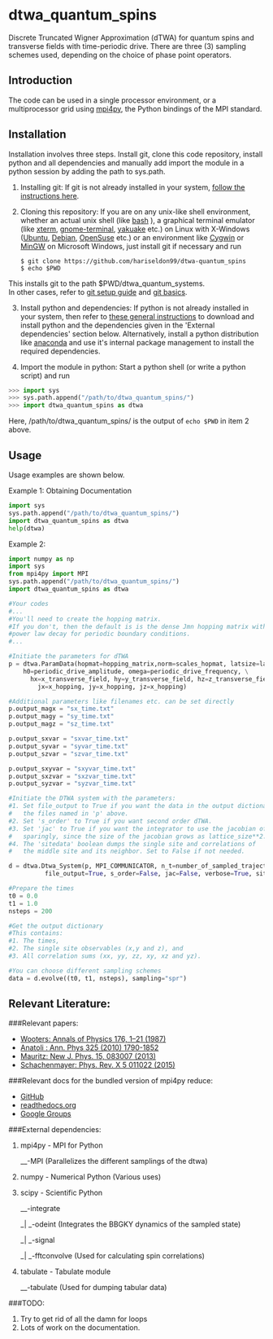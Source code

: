 dtwa_quantum_spins
=============

Discrete Truncated Wigner Approximation (dTWA) for quantum spins and transverse fields with time-periodic drive.
There are three (3) sampling schemes used, depending on the choice of phase point operators. 

Introduction
-----
The code can be used in a single processor environment, or a multiprocessor grid using [mpi4py](http://mpi4py.scipy.org/),  the Python bindings of the MPI standard.

Installation
-----
Installation involves three steps. Install git, clone this code repository, install python and all dependencies and manually add import the module in a python session by adding the path to sys.path.

1. Installing git: If git is not already installed in your system, [follow the instructions here](https://git-scm.com/book/en/v2/Getting-Started-Installing-Git). 

2. Cloning this repository: If you are on any unix-like shell environment, whether an actual unix shell (like [bash](https://www.gnu.org/software/bash/) ), a graphical terminal emulator (like [xterm](http://invisible-island.net/xterm/xterm.html), [gnome-terminal](https://help.gnome.org/users/gnome-terminal/stable/), [yakuake](https://yakuake.kde.org/) etc.) on Linux with X-Windows ([Ubuntu](http://www.ubuntu.com/), [Debian](https://www.debian.org/), [OpenSuse](https://www.opensuse.org/en/) etc.) or an environment like [Cygwin](https://www.cygwin.com/) or [MinGW](http://mingw.org/) on Microsoft Windows, just install git if necessary and run
     ```
     $ git clone https://github.com/hariseldon99/dtwa-quantum_spins
     $ echo $PWD
     ```
This installs git to the path $PWD/dtwa_quantum_systems.     
In other cases, refer to [git setup guide](https://git-scm.com/book/en/v2/Getting-Started-First-Time-Git-Setup) and 
[git basics](https://git-scm.com/book/en/v2/Git-Basics-Getting-a-Git-Repository).

3. Install python and dependencies: If python is not already installed in your system, then refer to [these general instructions](https://wiki.python.org/moin/BeginnersGuide/Download) to download and install python and the dependencies given in the 'External dependencies' section below. Alternatively, install a python distribution like [anaconda](https://store.continuum.io/cshop/anaconda/) and use it's internal package management to install the required dependencies.

4. Import the module in python: Start a python shell (or write a python script) and run

  ```python
  >>> import sys
  >>> sys.path.append("/path/to/dtwa_quantum_spins/")
  >>> import dtwa_quantum_spins as dtwa
  ```
Here, /path/to/dtwa_quantum_spins/ is the output of ```echo $PWD``` in item 2 above.

Usage
-----
Usage examples are shown below.

Example 1: Obtaining Documentation
```python
import sys
sys.path.append("/path/to/dtwa_quantum_spins/")
import dtwa_quantum_spins as dtwa
help(dtwa)
```

Example 2:
```python
import numpy as np
import sys
from mpi4py import MPI
sys.path.append("/path/to/dtwa_quantum_spins/")
import dtwa_quantum_spins as dtwa

#Your codes
#...
#You'll need to create the hopping matrix.
#If you don't, then the default is is the dense Jmn hopping matrix with inverse 
#power law decay for periodic boundary conditions.
#...

#Initiate the parameters for dTWA
p = dtwa.ParamData(hopmat=hopping_matrix,norm=scales_hopmat, latsize=lattice_size,\
	h0=periodic_drive_amplitude, omega=periodic_drive_frequency, \
	  hx=x_transverse_field, hy=y_transverse_field, hz=z_transverse_field\
	    jx=x_hopping, jy=x_hopping, jz=x_hopping)

#Additional parameters like filenames etc. can be set directly
p.output_magx = "sx_time.txt"
p.output_magy = "sy_time.txt"
p.output_magz = "sz_time.txt"

p.output_sxvar = "sxvar_time.txt"
p.output_syvar = "syvar_time.txt"
p.output_szvar = "szvar_time.txt"

p.output_sxyvar = "sxyvar_time.txt"
p.output_sxzvar = "sxzvar_time.txt"
p.output_syzvar = "syzvar_time.txt"

#Initiate the DTWA system with the parameters:
#1. Set file_output to True if you want the data in the output dictionary to be dumped to 
#   the files named in 'p' above.
#2. Set 's_order' to True if you want second order dTWA.
#3. Set 'jac' to True if you want the integrator to use the jacobian of the BBGKY dynamics. Use
#   sparingly, since the size of the jacobian grows as lattice_size**2.
#4. The 'sitedata' boolean dumps the single site and correlations of 
#   the middle site and its neighbor. Set to False if not needed.

d = dtwa.Dtwa_System(p, MPI_COMMUNICATOR, n_t=number_of_sampled_trajectories, \
	      file_output=True, s_order=False, jac=False, verbose=True, sitedata=False)

#Prepare the times
t0 = 0.0
t1 = 1.0
nsteps = 200

#Get the output dictionary
#This contains: 
#1. The times,
#2. The single site observables (x,y and z), and 
#3. All correlation sums (xx, yy, zz, xy, xz and yz).

#You can choose different sampling schemes
data = d.evolve((t0, t1, nsteps), sampling="spr")

```



Relevant Literature:
-----

###Relevant papers:
* [Wooters: Annals of Physics 176, 1–21 (1987)](http://dx.doi.org/10.1016/0003-4916(87)90176-X)
* [Anatoli : Ann. Phys 325 (2010) 1790-1852](http://arxiv.org/abs/0905.3384)
* [Mauritz: New J. Phys. 15, 083007 (2013)](http://arxiv.org/abs/1209.3697)
* [Schachenmayer: Phys. Rev. X 5 011022 (2015)](http://arxiv.org/abs/1408.4441)

###Relevant docs for the bundled version of mpi4py reduce:
* [GitHub](https://github.com/mpi4py/mpi4py/blob/master/demo/reductions/reductions.py)
* [readthedocs.org](https://mpi4py.readthedocs.org/en/latest/overview.html#collective-communications)
* [Google Groups](https://groups.google.com/forum/#!msg/mpi4py/t8HZoYg8Ldc/-erl6BMKpLAJ)


###External dependencies:
1. mpi4py - MPI for Python

    _\_-MPI (Parallelizes the different samplings of the dtwa)

2. numpy - Numerical Python (Various uses)

3. scipy  - Scientific Python

    _\_-integrate 

    _| \_-odeint (Integrates the BBGKY dynamics of the sampled state)

    _| \_-signal 
    
    _| \_-fftconvolve (Used for calculating spin correlations)

4. tabulate - Tabulate module 
    
    _\_-tabulate (Used for dumping tabular data)

###TODO:
1. Try to get rid of all the damn for loops
2. Lots of work on the documentation.